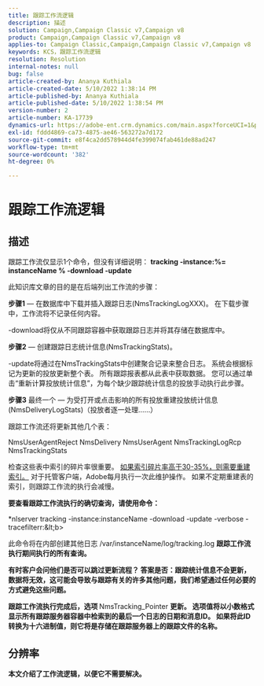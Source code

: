 ```yaml
---
title: 跟踪工作流逻辑
description: 描述
solution: Campaign,Campaign Classic v7,Campaign v8
product: Campaign,Campaign Classic v7,Campaign v8
applies-to: Campaign Classic,Campaign,Campaign Classic v7,Campaign v8
keywords: KCS，跟踪工作流逻辑
resolution: Resolution
internal-notes: null
bug: false
article-created-by: Ananya Kuthiala
article-created-date: 5/10/2022 1:38:14 PM
article-published-by: Ananya Kuthiala
article-published-date: 5/10/2022 1:38:54 PM
version-number: 2
article-number: KA-17739
dynamics-url: https://adobe-ent.crm.dynamics.com/main.aspx?forceUCI=1&pagetype=entityrecord&etn=knowledgearticle&id=b1655370-66d0-ec11-a7b5-0022480a8e40
exl-id: fddd4869-ca73-4875-ae46-563272a7d172
source-git-commit: e8f4ca2dd578944d4fe399074fab461de88ad247
workflow-type: tm+mt
source-wordcount: '382'
ht-degree: 0%

---
```


# 跟踪工作流逻辑

## 描述


跟踪工作流仅显示1个命令，但没有详细说明： <b>tracking -instance:%= instanceName % -download -update</b>



此知识库文章的目的是在后端列出工作流的步骤：

<b>步骤1</b>  — 在数据库中下载并插入跟踪日志(NmsTrackingLogXXX)。 在下载步骤中，工作流将不记录任何内容。

-download将仅从不同跟踪容器中获取跟踪日志并将其存储在数据库中。

<b>步骤2</b>  — 创建跟踪日志统计信息(NmsTrackingStats)。

-update将通过在NmsTrackingStats中创建聚合记录来整合日志。 系统会根据标记为更新的投放更新整个表。 所有跟踪报表都从此表中获取数据。 您可以通过单击“重新计算投放统计信息”，为每个缺少跟踪统计信息的投放手动执行此步骤。

<b>步骤3</b> 最终一个 — 为受打开或点击影响的所有投放重建投放统计信息(NmsDeliveryLogStats)（投放者逐一处理……）

跟踪工作流还将更新其他几个表：

NmsUserAgentReject NmsDelivery NmsUserAgent NmsTrackingLogRcp NmsTrackingStats

检查这些表中索引的碎片率很重要。 <u>如果索引碎片率高于30-35%，则需要重建索引。</u> 对于托管客户端，Adobe每月执行一次此维护操作。 如果不定期重建表的索引，则跟踪工作流的执行会减慢。

<b>要查看跟踪工作流执行的确切查询，请使用命令：</b>

*nlserver tracking -instance:instanceName -download -update -verbose -tracefilterr:\&lt;b>

此命令将在内部创建其他日志 </b>/var/instanceName/log/tracking.log <b>跟踪工作流执行期间执行的所有查询。

有时客户会问他们是否可以跳过更新流程？ 答案是否：跟踪统计信息不会更新，数据将无效，这可能会导致与跟踪有关的许多其他问题，我们希望通过任何必要的方式避免这些问题。

跟踪工作流执行完成后，选项 </b>NmsTracking_Pointer <b>更新。 选项值将以小数格式显示所有跟踪服务器容器中检索到的最后一个日志的日期和消息ID。 如果将此ID转换为十六进制值，则它将是存储在跟踪服务器上的跟踪文件的名称。


## 分辨率


本文介绍了工作流逻辑，以便它不需要解决。
